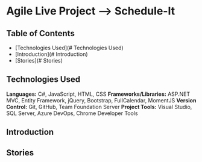 # Agile Live Project --> Schedule-It

## Table of Contents
* [Technologies Used](# Technologies Used)
* [Introduction](# Introduction)
* [Stories](# Stories)

## Technologies Used
**Languages:** C#, JavaScript, HTML, CSS
**Frameworks/Libraries:**  ASP.NET MVC, Entity Framework, jQuery, Bootstrap, FullCalendar, MomentJS
**Version Control:** Git, GitHub, Team Foundation Server
**Project Tools:** Visual Studio, SQL Server, Azure DevOps, Chrome Developer Tools

## Introduction


## Stories
